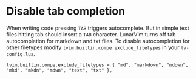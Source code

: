 # Disable tab completion
When writing code pressing `TAB` triggers autocomplete.  But in simple text files hitting tab should insert a `TAB` character.   LunarVim turns off tab autocompletion for markdown and txt files.  To disable autocompletion for other filetypes modify `lvim.builtin.compe.exclude_filetypes` in your `lv-config.lua`.

```
lvim.builtin.compe.exclude_filetypes = { "md", "markdown", "mdown", "mkd", "mkdn", "mdwn", "text", "txt" },
```

